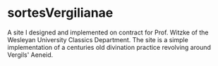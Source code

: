 # sortesVergilianae
A site I designed and implemented on contract for Prof. Witzke of the Wesleyan University Classics Department. The site is a simple implementation of a centuries old divination practice revolving around Vergils' Aeneid.
